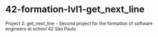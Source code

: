 # 42-formation-lvl1-get_next_line
Project 2: get_next_line - Second project for the formation of software engineers at school 42 São Paulo
